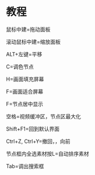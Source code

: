 # 教程



鼠标中建=拖动面板

滚动鼠标中建=缩放面板

 

ALT+左键=平移

 

C=调色节点

H=画面填充屏幕

F=画面适合屏幕

F=节点居中显示

空格=视频缓冲区，节点区最大化

Shift+F1=回到默认界面

Ctrl+Z, Ctrl+Y=撤回，，向前

 

节点框内全选素材按L=自动排序素材

 

Tab=调出搜索框

 